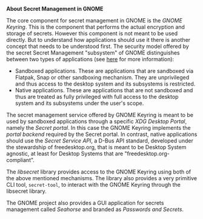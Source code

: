 
**About Secret Management in GNOME**

The core component for secret management in GNOME is the _GNOME Keyring_. This is the component that performs the actual encryption and storage of secrets. However this component is not meant to be used directly. But to understand how applications should use it there is another concept that needs to be understood first. The security model offered by the secret Secret Management "subsystem" of GNOME distinguishes between two types of applications (see [here](https://gitlab.gnome.org/GNOME/gnome-keyring/-/issues/5#note_1876550) for more information):

- Sandboxed applications. These are applications that are sandboxed via Flatpak, Snap or other sandboxing mechanism. They are unprivileged and thus access to the desktop system and its subsystems is restricted.
- Native applications. These are applications that are not sandboxed and thus are treated as fully privileged with full access to the desktop system and its subsystems under the user's scope.

The secret management service offered by GNOME Keyring is meant to be used by sandboxed applications through a specific _XDG Desktop Portal_, namely the _Secret portal_. In this case the GNOME Keyring implements the _portal backend_ required by the Secret portal. In contrast, native applications should use the _Secret Service API_, a D-Bus API standard, developed under the stewardship of freedesktop.org, that is meant to be Desktop System agnostic, at least for Desktop Systems that are "freedesktop.org-compliant".

The _libsecret_ library provides access to the GNOME Keyring using both of the above mentioned mechanisms. The library also provides a very primitive CLI tool, `secret-tool`, to interact with the GNOME Keyring through the libsecret library.

The GNOME project also provides a GUI application for secrets management called _Seahorse_ and branded as _Passwords and Secrets_.
